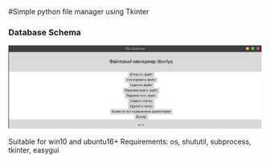 #Simple python file manager using Tkinter

### Database Schema
![Image of Filemanager](https://github.com/titovilya/python_simple_file_manager/blob/master/src/filemanager.jpg)

Suitable for win10 and ubuntu16+
Requirements: os, shututil, subprocess, tkinter, easygui

